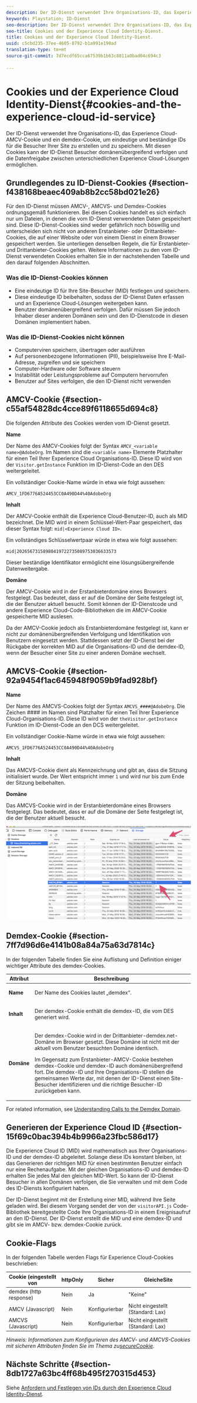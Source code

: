 ```yaml
---
description: Der ID-Dienst verwendet Ihre Organisations-ID, das Experience Cloud-AMCV-Cookie und ein demdex-Cookie, um eindeutige und beständige IDs für die Besucher Ihrer Site zu erstellen und zu speichern. Mit diesen Cookies kann der ID-Dienst Besucher domänenübergreifend verfolgen und die Datenfreigabe zwischen unterschiedlichen Experience Cloud-Lösungen ermöglichen.
keywords: Playstation; ID-Dienst
seo-description: Der ID-Dienst verwendet Ihre Organisations-ID, das Experience Cloud-AMCV-Cookie und ein demdex-Cookie, um eindeutige und beständige IDs für die Besucher Ihrer Site zu erstellen und zu speichern. Mit diesen Cookies kann der ID-Dienst Besucher domänenübergreifend verfolgen und die Datenfreigabe zwischen unterschiedlichen Experience Cloud-Lösungen ermöglichen.
seo-title: Cookies und der Experience Cloud Identity-Dienst.
title: Cookies und der Experience Cloud Identity-Dienst.
uuid: c5cbd235-37ee-4605-8792-b1a991e190ad
translation-type: tm+mt
source-git-commit: 7d7ecdf65cca67539b1b63c8811a0bad04c694c3

---
```



# Cookies und der Experience Cloud Identity-Dienst{#cookies-and-the-experience-cloud-id-service}

Der ID-Dienst verwendet Ihre Organisations-ID, das Experience Cloud-AMCV-Cookie und ein demdex-Cookie, um eindeutige und beständige IDs für die Besucher Ihrer Site zu erstellen und zu speichern. Mit diesen Cookies kann der ID-Dienst Besucher domänenübergreifend verfolgen und die Datenfreigabe zwischen unterschiedlichen Experience Cloud-Lösungen ermöglichen.

## Grundlegendes zu ID-Dienst-Cookies {#section-f438168beaec409ab8b2cc58bd021e26}

Für den ID-Dienst müssen AMCV-, AMCVS- und Demdex-Cookies ordnungsgemäß funktionieren. Bei diesen Cookies handelt es sich einfach nur um Dateien, in denen die vom ID-Dienst verwendeten Daten gespeichert sind. Diese ID-Dienst-Cookies sind weder gefährlich noch böswillig und unterscheiden sich nicht von anderen Erstanbieter- oder Drittanbieter-Cookies, die auf einer Website oder von einem Dienst in einem Browser gespeichert werden. Sie unterliegen denselben Regeln, die für Erstanbieter- und Drittanbieter-Cookies gelten. Weitere Informationen zu den vom ID-Dienst verwendeten Cookies erhalten Sie in der nachstehenden Tabelle und den darauf folgenden Abschnitten.

### Was die ID-Dienst-Cookies können

* Eine eindeutige ID für Ihre Site-Besucher (MID) festlegen und speichern.
* Diese eindeutige ID beibehalten, sodass der ID-Dienst Daten erfassen und an Experience Cloud-Lösungen weitergeben kann.
* Benutzer domänenübergreifend verfolgen. Dafür müssen Sie jedoch Inhaber dieser anderen Domänen sein und den ID-Dienstcode in diesen Domänen implementiert haben.

### Was die ID-Dienst-Cookies nicht können

* Computerviren speichern, übertragen oder ausführen
* Auf personenbezogene Informationen (PII), beispielsweise Ihre E-Mail-Adresse, zugreifen und sie speichern
* Computer-Hardware oder Software steuern
* Instabilität oder Leistungsprobleme auf Computern hervorrufen
* Benutzer auf Sites verfolgen, die den ID-Dienst nicht verwenden

## AMCV-Cookie {#section-c55af54828dc4cce89f6118655d694c8}

Die folgenden Attribute des Cookies werden vom ID-Dienst gesetzt.

**Name**

Der Name des AMCV-Cookies folgt der Syntax `AMCV_<variable name>@AdobeOrg`. Im Namen sind die `<variable name>` Elemente Platzhalter für einen Teil Ihrer Experience Cloud Organisations-ID. Diese ID wird von der `Visitor.getInstance` Funktion im ID-Dienst-Code an den DES weitergeleitet.

Ein vollständiger Cookie-Name würde in etwa wie folgt aussehen:

```
AMCV_1FD6776A524453CC0A490D44%40AdobeOrg
```

**Inhalt**

Der AMCV-Cookie enthält die Experience Cloud-Benutzer-ID, auch als MID bezeichnet. Die MID wird in einem Schlüssel-Wert-Paar gespeichert, das dieser Syntax folgt: `mid|<Experience Cloud ID>`.

Ein vollständiges Schlüsselwertpaar würde in etwa wie folgt aussehen:

```
mid|20265673158980419722735089753036633573
```

Dieser beständige Identifikator ermöglicht eine lösungsübergreifende Datenweitergabe.

**Domäne**

Der AMCV-Cookie wird in der Erstanbieterdomäne eines Browsers festgelegt. Das bedeutet, dass er auf die Domäne der Seite festgelegt ist, die der Benutzer aktuell besucht. Somit können der ID-Dienstcode und andere Experience Cloud-Code-Bibliotheken die im AMCV-Cookie gespeicherte MID auslesen.

Da der AMCV-Cookie jedoch als Erstanbieterdomäne festgelegt ist, kann er nicht zur domänenübergreifenden Verfolgung und Identifikation von Benutzern eingesetzt werden. Stattdessen setzt der ID-Dienst bei der Rückgabe der korrekten MID auf die Organisations-ID und die demdex-ID, wenn der Besucher einer Site zu einer anderen Domäne wechselt.

## AMCVS-Cookie {#section-92a9454f1ac645948f9059b9fad928bf}

**Name**

Der Name des AMCVS-Cookies folgt der Syntax `AMCVS_####@AdobeOrg`. Die Zeichen #### im Namen sind Platzhalter für einen Teil Ihrer Experience Cloud-Organisations-ID. Diese ID wird von der `theVisitor.getInstance` Funktion im ID-Dienst-Code an den DCS weitergeleitet.

Ein vollständiger Cookie-Name würde in etwa wie folgt aussehen:

```
AMCVS_1FD6776A524453CC0A490D44%40AdobeOrg
```

**Inhalt**

Das AMCVS-Cookie dient als Kennzeichnung und gibt an, dass die Sitzung initialisiert wurde. Der Wert entspricht immer `1` und wird nur bis zum Ende der Sitzung beibehalten.

**Domäne**

Das AMCVS-Cookie wird in der Erstanbieterdomäne eines Browsers festgelegt. Das bedeutet, dass er auf die Domäne der Seite festgelegt ist, die der Benutzer aktuell besucht.

![](assets/AMCVS-cookie.png)

## Demdex-Cookie {#section-7ff7d96d6e4141b08a84a75a63d7814c}

In der folgenden Tabelle finden Sie eine Auflistung und Definition einiger wichtiger Attribute des demdex-Cookies.

<table id="table_18E3CAF3550E4BB6A199736AACE39202"> 
 <thead> 
  <tr> 
   <th colname="col1" class="entry"> Attribut </th> 
   <th colname="col2" class="entry"> Beschreibung </th> 
  </tr> 
 </thead>
 <tbody> 
  <tr> 
   <td colname="col1"> <p> <b>Name</b> </p> </td> 
   <td colname="col2"> <p>Der Name des Cookies lautet „demdex“. </p> </td> 
  </tr> 
  <tr> 
   <td colname="col1"> <p> <b>Inhalt</b> </p> </td> 
   <td colname="col2"> <p>Der demdex-Cookie enthält die demdex-ID, die vom DES generiert wird. </p> </td> 
  </tr> 
  <tr> 
   <td colname="col1"> <p> <b>Domäne</b> </p> </td> 
   <td colname="col2"> <p>Der demdex-Cookie wird in der Drittanbieter-demdex.net-Domäne im Browser gesetzt. Diese Domäne ist nicht mit der aktuell vom Benutzer besuchten Domäne identisch. </p> <p>Im Gegensatz zum Erstanbieter-AMCV-Cookie bestehen demdex-Cookie und demdex-ID auch domänenübergreifend fort. Die demdex-ID und Ihre Organisations-ID stellen die gemeinsamen Werte dar, mit denen der ID-Dienst einen Site-Besucher identifizieren und die richtige Besucher-ID zurückgeben kann. </p> </td> 
  </tr> 
 </tbody> 
</table>

For related information, see [Understanding Calls to the Demdex Domain](https://marketing.adobe.com/resources/help/en_US/aam/demdex-calls.html).

## Generieren der Experience Cloud ID {#section-15f69c0bac394b4b9966a23fbc586d17}

Die Experience Cloud ID (MID) wird mathematisch aus Ihrer Organisations-ID und der demdex-ID abgeleitet. Solange diese IDs konstant bleiben, ist das Generieren der richtigen MID für einen bestimmten Benutzer einfach nur eine Rechenaufgabe. Mit der gleichen Organisations-ID und demdex-ID erhalten Sie jedes Mal den gleichen MID-Wert. So kann der ID-Dienst Besucher in allen Domänen verfolgen, die Sie verwalten und mit dem Code des ID-Diensts konfiguriert haben.

Der ID-Dienst beginnt mit der Erstellung einer MID, während Ihre Seite geladen wird. Bei diesem Vorgang sendet der von der `visitorAPI.js` Code-Bibliothek bereitgestellte Code Ihre Organisations-ID in einem Ereignisaufruf an den ID-Dienst. Der ID-Dienst erstellt die MID und eine demdex-ID und gibt sie im AMCV- bzw. demdex-Cookie zurück.

## Cookie-Flags

In der folgenden Tabelle werden Flags für Experience Cloud-Cookies beschrieben:

| Cookie (eingestellt von | httpOnly | Sicher | GleicheSite |
|--- |--- |--- |--- |
| demdex (http response) | Nein | Ja | "Keine" |
| AMCV (Javascript) | Nein | Konfigurierbar | Nicht eingestellt (Standard: Lax) |
| AMCVS (Javascript) | Nein | Konfigurierbar | Nicht eingestellt (Standard: Lax) |

*Hinweis: Informationen zum Konfigurieren des AMCV- und AMCVS-Cookies mit sicheren Attributen finden Sie im Thema zu[secureCookie](https://docs.adobe.com/content/help/en/id-service/using/id-service-api/configurations/securecookie.html).*

## Nächste Schritte {#section-8db1727a63bc4ff68b495f270315d453}

Siehe [Anfordern und Festlegen von IDs durch den Experience Cloud Identity-Dienst](../introduction/id-request.md#concept-2caacebb1d244402816760e9b8bcef6a).
